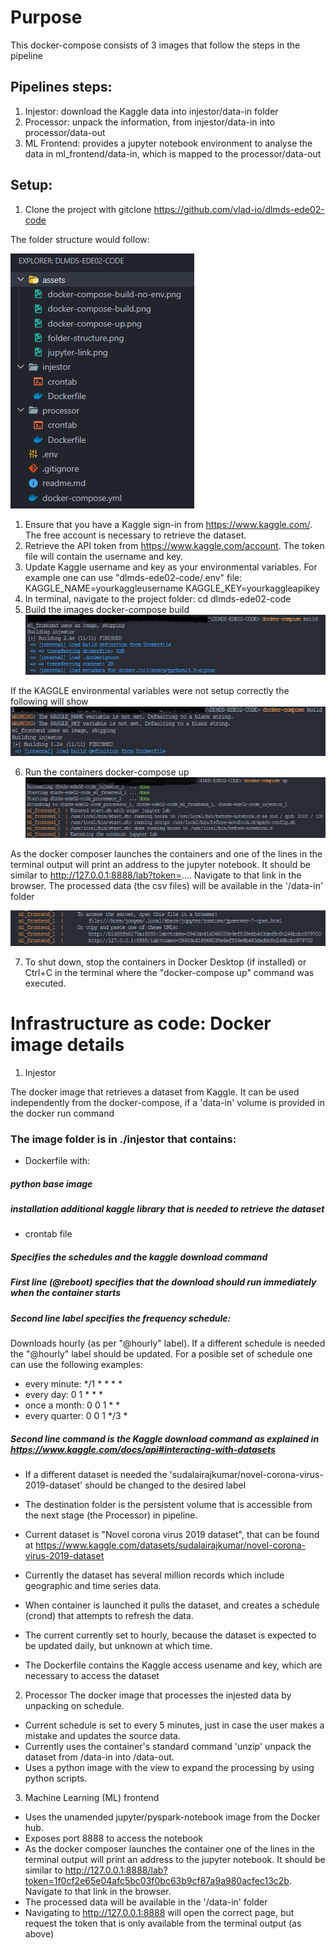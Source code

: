 # Purpose

This docker-compose consists of 3 images that follow the steps in the pipeline

## Pipelines steps:

1. Injestor: download the Kaggle data into injestor/data-in folder
2. Processor: unpack the information, from injestor/data-in into processor/data-out 
3. ML Frontend: provides a jupyter notebook environment to analyse the data in ml_frontend/data-in, which is mapped to the processor/data-out

## Setup:

1. Clone the project with gitclone https://github.com/vlad-io/dlmds-ede02-code

The folder structure would follow:

![project folder structure](/assets/folder-structure.png)

1. Ensure that you have a Kaggle sign-in from https://www.kaggle.com/. The free account is necessary to retrieve the dataset.
2. Retrieve the API token from https://www.kaggle.com/account. The token file will contain the username and key.
3. Update Kaggle username and key as your environmental variables. For example one can use "dlmds-ede02-code/.env" file:
        KAGGLE_NAME=yourkaggleusername
        KAGGLE_KEY=yourkaggleapikey
4. In terminal, navigate to the project folder: 
        cd dlmds-ede02-code
5. Build the images
        docker-compose build
![docker-compose up expected output](/assets/docker-compose-build.png)

If the KAGGLE environmental variables were not setup correctly the following will show
![docker-compose up expected output](/assets/docker-compose-build-no-env.png)

6. Run the containers
        docker-compose up
![docker-compose up expected output](/assets/docker-compose-up.png)

As the docker composer launches the containers and one of the lines in the terminal output will print an address to the jupyter notebook. It should be similar to http://127.0.0.1:8888/lab?token=.... Navigate to that link in the browser. The processed data (the csv files) will be available in the '/data-in' folder

![jupyter access link example](/assets/jupyter-link.png)

7. To shut down, stop the containers in Docker Desktop (if installed) or Ctrl+C in the terminal where the "docker-compose up" command was executed.

# Infrastructure as code: Docker image details

1. Injestor

The docker image that retrieves a dataset from Kaggle. It can be used independently from the docker-compose, if a 'data-in' volume is provided in the docker run command

### The image folder is in ./injestor that contains:

- Dockerfile with:

##### python base image

##### installation additional kaggle library that is needed to retrieve the dataset

- crontab file 

##### Specifies the schedules and the kaggle download command

##### First line (@reboot) specifies that the download should run immediately when the container starts

##### Second line label specifies the frequency schedule:

Downloads hourly (as per "@hourly" label). If a different schedule is needed the "@hourly" label should be updated. For a posible set of schedule one can use the following examples:

- every minute: */1 * * * *
- every day: 0 1 * * *
- once a month: 0 0 1 * *
- every quarter: 0 0 1 */3 *

##### Second line command is the Kaggle download command as explained in https://www.kaggle.com/docs/api#interacting-with-datasets

- If a different dataset is needed the 'sudalairajkumar/novel-corona-virus-2019-dataset' should be changed to the desired label
- The destination folder is the persistent volume that is accessible from the next stage (the Processor) in pipeline.

- Current dataset is "Novel corona virus 2019 dataset", that can be found at https://www.kaggle.com/datasets/sudalairajkumar/novel-corona-virus-2019-dataset
- Currently the dataset has several million records which include geographic and time series data.
- When container is launched it pulls the dataset, and creates a schedule (crond) that attempts to refresh the data.
- The current currently set to hourly, because the dataset is expected to be updated daily, but unknown at which time.
- The Dockerfile contains the Kaggle access usename and key, which are necessary to access the dataset

2. Processor
The docker image that processes the injested data by unpacking on schedule.
- Current schedule is set to every 5 minutes, just in case the user makes a mistake and updates the source data.
- Currently uses the container's standard command 'unzip' unpack the dataset from /data-in into /data-out.
- Uses a python image with the view to expand the processing by using python scripts.

3. Machine Learning (ML) frontend
- Uses the unamended jupyter/pyspark-notebook image from the Docker hub. 
- Exposes port 8888 to access the notebook 
- As the docker composer launches the container one of the lines in the terminal output will print an address to the jupyter notebook. It should be similar to http://127.0.0.1:8888/lab?token=1f0cf2e65e04afc5bc03f0bc63b9cf87a9a980acfec13c2b. Navigate to that link in the browser. 
- The processed data will be available in the '/data-in' folder
- Navigating to http://127.0.0.1:8888 will open the correct page, but request the token that is only available from the terminal output (as above)

